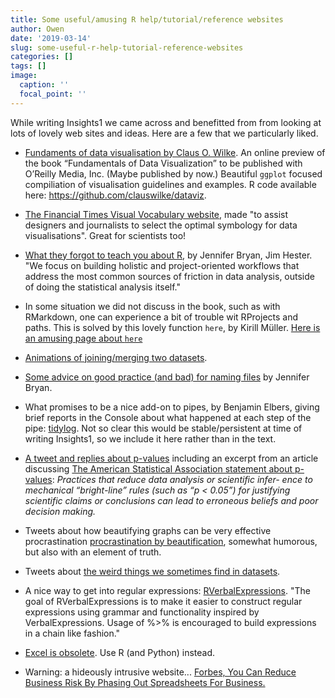 ```yaml
---
title: Some useful/amusing R help/tutorial/reference websites
author: Owen
date: '2019-03-14'
slug: some-useful-r-help-tutorial-reference-websites
categories: []
tags: []
image:
  caption: ''
  focal_point: ''
---
```


While writing Insights1 we came across and benefitted from from looking at lots of lovely web sites and ideas. Here are a few that we particularly liked.

* [Fundaments of data visualisation by Claus O. Wilke](https://serialmentor.com/dataviz/index.html). An online preview of the book “Fundamentals of Data Visualization” to be published with O’Reilly Media, Inc. (Maybe published by now.) Beautiful `ggplot` focused compiliation of visualisation guidelines and examples. R code available here: https://github.com/clauswilke/dataviz.

* [The Financial Times Visual Vocabulary website](http://ft-interactive.github.io/visual-vocabulary/), made "to assist designers and journalists to select the optimal symbology for data visualisations". Great for scientists too!

* [What they forgot to teach you about R](https://whattheyforgot.org/), by Jennifer Bryan, Jim Hester. "We focus on building holistic and project-oriented workflows that address the most common sources of friction in data analysis, outside of doing the statistical analysis itself."

* In some situation we did not discuss in the book, such as with RMarkdown, one can experience a bit of trouble wit RProjects and paths. This is solved by this lovely function `here`, by Kirill Müller. [Here is an amusing page about `here`](https://github.com/jennybc/here_here#readme)

* [Animations of joining/merging two datasets](https://github.com/gadenbuie/tidyexplain).

* [Some advice on good practice (and bad) for naming files](https://speakerdeck.com/jennybc/how-to-name-files) by Jennifer Bryan.

* What promises to be a nice add-on to pipes, by Benjamin Elbers, giving brief reports in the Console about what happened at each step of the pipe: [tidylog](https://github.com/elbersb/tidylog). Not so clear this would be stable/persistent at time of writing Insights1, so we include it here rather than in the text.

* [A tweet and replies about p-values](https://twitter.com/KevinDKohl/status/1090294240385683465) including an excerpt from an article discussing [The American Statistical Association statement about p-values](https://amstat.tandfonline.com/doi/abs/10.1080/00031305.2016.1154108#.XI3Yo1NKjOQ): *Practices that reduce data analysis or scientific infer- ence to mechanical “bright-line” rules (such as “p < 0.05”) for justifying scientific claims or conclusions can lead to erroneous beliefs and poor decision making.*

* Tweets about how beautifying graphs can be very effective procrastination [procrastination by beautification](https://twitter.com/amy_nusbaum/status/1092294218330996736), somewhat humorous, but also with an element of truth.

* Tweets about [the weird things we sometimes find in datasets](https://twitter.com/ericJpedersen/status/1091361839903096833).

* A nice way to get into regular expressions: [RVerbalExpressions](https://rverbalexpressions.netlify.com). "The goal of RVerbalExpressions is to make it easier to construct regular expressions using grammar and functionality inspired by VerbalExpressions. Usage of %>% is encouraged to build expressions in a chain like fashion."

* [Excel is obsolete](https://appsilon.com/excel-is-obsolete-here-are-the-top-2-alternatives-from-r-and-python/). Use R (and Python) instead.

* Warning: a hideously intrusive website... [Forbes, You Can Reduce Business Risk By Phasing Out Spreadsheets For Business.](https://www.forbes.com/sites/metabrown/2017/10/30/you-can-reduce-business-risk-by-phasing-out-spreadsheets-for-business/#6d944dc847a0)
